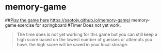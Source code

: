 # memory-game
##[Play the game here](https://osotoiv.github.io/memory-game/)
https://osotoiv.github.io/memory-game/
memory-game exercise for springboard
#Timer Does not yet work.
> The time does is not yet working for this game but you can still keep a high score based on the lowest number of guesses or attempts you have.
>the high score will be saved in your local storage. 
